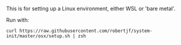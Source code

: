 This is for setting up a Linux environment, either WSL or 'bare metal'.

Run with:

```
curl https://raw.githubusercontent.com/robertjf/system-init/master/osx/setup.sh | zsh
```
